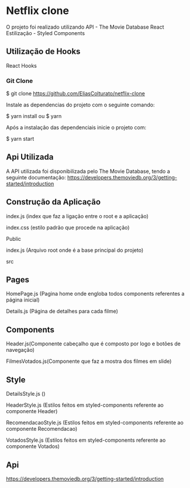 # Netflix clone

O projeto foi realizado utilizando API - The Movie Database
React
Estilização - Styled Components

## Utilização de Hooks

React Hooks

### Git Clone

$ git clone https://github.com/EliasColturato/netflix-clone

Instale as dependencias do projeto com o seguinte comando:

$ yarn install ou $ yarn

Após a instalação das dependenciais inicie o projeto com:

$ yarn start

## Api Utilizada

A API utilizada foi disponibilizada pelo The Movie Database, tendo a seguinte documentação: https://developers.themoviedb.org/3/getting-started/introduction

## Construção da Aplicação

index.js (index que faz a ligação entre o root e a aplicação)

index.css (estilo padrão que procede na aplicação)

Public

index.js (Arquivo root onde é a base principal do projeto)

src

## Pages

HomePage.js (Pagina home onde engloba todos components referentes a página inicial)

Details.js (Página de detalhes para cada filme)

## Components

Header.js(Componente cabeçalho que é composto por logo e botões de navegação)

FilmesVotados.js(Componente que faz a mostra dos filmes em slide)

## Style

DetailsStyle.js ()

HeaderStyle.js (Estilos feitos em styled-components referente ao componente Header)

RecomendacaoStyle.js (Estilos feitos em styled-components referente ao componente Recomendacao)

VotadosStyle.js (Estilos feitos em styled-components referente ao componente Votados)

## Api

https://developers.themoviedb.org/3/getting-started/introduction
